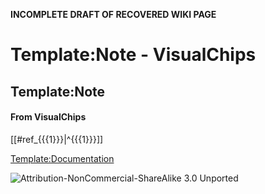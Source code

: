 **INCOMPLETE DRAFT OF RECOVERED WIKI PAGE**

# Template:Note - VisualChips


	

	
	


## Template:Note


	

		


#### From VisualChips


		

		

		

[[#ref\_{{{1}}}|^{{{1}}}]]
 
 
[Template:Documentation](index.php?title=Template:Documentation&action=edit&redlink=1)


![Attribution-NonCommercial-ShareAlike 3.0 Unported](http://i.creativecommons.org/l/by-nc-sa/3.0/88x31.png)

